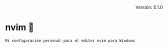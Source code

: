 <p style="text-align:right;"> Versión: 0.1.0 <p>

# nvim :metal:

    Mi configuración personal para el editor nvim para Windows
